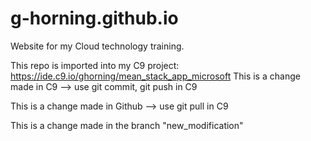 # g-horning.github.io

Website for my Cloud technology training.

This repo is imported into my C9 project: https://ide.c9.io/ghorning/mean_stack_app_microsoft
This is a change made in C9 --> use git commit, git push in C9

This is a change made in Github --> use git pull in C9

This is a change made in the branch "new_modification"
